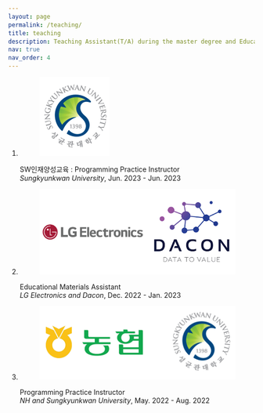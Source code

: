 ```yaml
---
layout: page
permalink: /teaching/
title: teaching
description: Teaching Assistant(T/A) during the master degree and Educational materials assistant
nav: true
nav_order: 4
---
```


<div class="publications">
<ol class="bibliography">
 <li>
  <div class="row">
   <div class="col-sm-2 preview">
    <figure> <picture> <img src="/assets/img/skku.png" class="preview z-depth-1 rounded" width="auto" height="auto" alt="skku.png" onerror="this.onerror=null; $('.responsive-img-srcset').remove();"> </picture></figure>
   </div>
   <div id="submission1" class="col-sm-8">
    <div class="title">SW인재양성교육 : Programming Practice Instructor</div>
    <div class="periodical"><em>Sungkyunkwan University</em>, Jun. 2023 - Jun. 2023 </div>
    <div class="periodical"> </div>
   </div>
  </div>
 </li>

 <li>
  <div class="row">
   <div class="col-sm-2 preview">
    <figure> <picture> <img src="/assets/img/lg-dacon.png" class="preview z-depth-1 rounded" width="auto" height="auto" alt="lg-dacon.png" onerror="this.onerror=null; $('.responsive-img-srcset').remove();"> </picture></figure>
   </div>
   <div id="submission1" class="col-sm-8">
    <div class="title">Educational Materials Assistant</div>
    <div class="periodical"><em>LG Electronics and Dacon</em>, Dec. 2022 - Jan. 2023 </div>
    <div class="periodical"> </div>
   </div>
  </div>
 </li>
 <li>
  <div class="row">
  <div class="col-sm-2 preview">
    <figure> <picture> <img src="/assets/img/nh-skku.png" class="preview z-depth-1 rounded" width="auto" height="auto" alt="nh-skku.png" onerror="this.onerror=null; $('.responsive-img-srcset').remove();"> </picture></figure>
   </div>
   <div id="submission2" class="col-sm-8">
    <div class="title">Programming Practice Instructor</div>
    <div class="periodical"><em>NH and Sungkyunkwan University</em>, May. 2022 - Aug. 2022 </div>
    <div class="periodical"> </div>
   </div>
  </div>
 </li>

</ol>

</div>